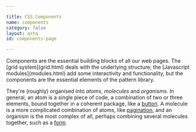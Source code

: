 ```yaml
---

title: CSS Components
name: components
category: false
layout: q+tq
id: components-page

---
```


<div class="lead"><p>Components are the essential building blocks of all our web pages. The [grid system](grid.html) deals with the underlying structure; the [Javascript modules](modules.html) add some interactivity and functionality, but the components are the essential elements of the pattern library.</p></div>

They're (roughly) organised into _atoms_, _molecules_ and _organisms_. In general, an atom is a single piece of code, a combination of two or three elements, bound together in a coherent package, like a [button](button.html). A molecule is a more complicated combination of atoms, like [pagination](pagination.html), and an organism is the most complex of all, perhaps combining several molecules together, such as a [form](forms.html).